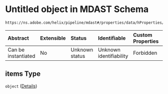 # Untitled object in MDAST Schema

```txt
https://ns.adobe.com/helix/pipeline/mdast#/properties/data/hProperties/items
```



| Abstract            | Extensible | Status         | Identifiable            | Custom Properties | Additional Properties | Access Restrictions | Defined In                                                     |
| :------------------ | :--------- | :------------- | :---------------------- | :---------------- | :-------------------- | :------------------ | :------------------------------------------------------------- |
| Can be instantiated | No         | Unknown status | Unknown identifiability | Forbidden         | Allowed               | none                | [mdast.schema.json*](mdast.schema.json "open original schema") |

## items Type

`object` ([Details](mdast-properties-data-hproperties-items.md))
